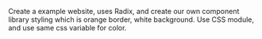 Create a example website, uses Radix, and create our own component library styling which is orange border, white background. Use CSS module, and use same css variable for color.